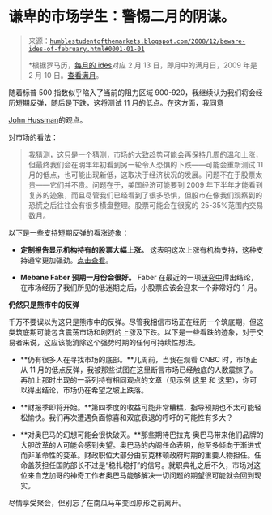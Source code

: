 <!--yml

类别：未分类

日期：2024-05-18 01:00:57

-->

# 谦卑的市场学生：警惕二月的阴谋。

> 来源：[`humblestudentofthemarkets.blogspot.com/2008/12/beware-ides-of-february.html#0001-01-01`](https://humblestudentofthemarkets.blogspot.com/2008/12/beware-ides-of-february.html#0001-01-01)
> 
> *根据罗马历，[每月的 ides](http://en.wikipedia.org/wiki/Ides)对应 2 月 13 日，即月中的满月日，2009 年是 2 月 10 日。[查看满月](http://stardate.org/nightsky/moon/index.php?month=2&year=2009&css=moon.css&Submit=Go)。

随着标普 500 指数似乎陷入了当前的阻力区域 900-920，我继续认为我们将会经历短期反弹，随后是下跌，这将测试 11 月的低点。在这方面，我同意

[John Hussman](http://www.hussmanfunds.com/wmc/wmc081215.htm)的观点。

对市场的看法：

> 我猜测，这只是一个猜测，市场的大致趋势可能会再保持几周的温和上涨，但最终我们会在明年年初看到另一轮令人恐惧的下跌——可能会重新测试 11 月的低点，也可能出现新低，这取决于经济状况的发展。问题不在于股票太贵——它们并不贵。问题在于，美国经济可能要到 2009 年下半年才能看到复苏的迹象，而且尽管我们已经看到了很多恐惧，但股市在像我们观察到的恐慌之后往往会有很多横盘整理。股票可能会在很宽的 25-35%范围内交易数月。

以下是一些支持短期反弹的看涨迹象：

+   **定制报告显示机构持有的股票大幅上涨。** 这表明这次上涨有机构支持，这种支持通常更加强劲。[点击查看](http://bespokeinvest.typepad.com/bespoke/2008/12/stocks-heavily-owned-by-institutions-up-big.html)。

+   **Mebane Faber 预期一月份会很好。** Faber 在最近的一项[研究中](http://worldbeta.blogspot.com/2008/12/january-effect-after-really-bad-years.html)得出结论，在市场经历了我们所见的低迷期之后，小股票应该会迎来一个非常好的 1 月。

**仍然只是熊市中的反弹**

千万不要误以为这只是熊市中的反弹。尽管我相信市场正在经历一个筑底期，但这类筑底期可能包含震荡市场和剧烈的上涨及下跌。以下是一些看跌的迹象，对于交易者来说，这应该能消除这个强势时期的任何可持续性想法。

+   **仍有很多人在寻找市场的底部。**几周前，当我在观看 CNBC 时，市场正从 11 月的低点反弹，我被那些试图在这里断言市场已经触底的人数震惊了。再加上那时出现的一系列持有相同观点的文章（见示例 [这里](http://clusterstock.alleyinsider.com/2008/12/admit-it-youre-worried-you-missed-the-bottom) 和 [这里](http://www.marketwatch.com/news/story/Is-over/story.aspx?guid=%7B93DFA91C%2D801F%2D42E9%2DBA92%2D80D2D427D1DA%7D)），你可以得出结论，市场仍在希望之坡上跌落。

+   **财报季即将开始。**第四季度的收益可能非常糟糕，指导预期也不太可能轻松愉快。我们再次遭遇负面惊喜和双底衰退的呼吁的可能性有多大？

+   **对奥巴马的幻想可能会很快破灭。**那些期待巴拉克·奥巴马带来他们品牌的大胆改革的人可能会感到失望。奥巴马的内阁任命表明，他至多倾向于渐进式而非革命性的变革。财政职位大部分由前克林顿政府时期的重要人物担任。任命盖茨担任国防部长不过是“稳扎稳打”的信号。就职典礼之后不久，市场对这位来自芝加哥的神奇工作者奥巴马能够解决一切问题的期望很可能就会回到现实。

尽情享受聚会，但别忘了在南瓜马车变回原形之前离开。
